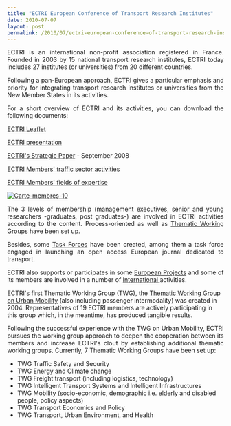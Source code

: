 ```yaml
---
title: "ECTRI European Conference of Transport Research Institutes"
date: 2010-07-07
layout: post
permalink: /2010/07/ectri-european-conference-of-transport-research-institutes.html
---
```


<p style="text-align: justify">ECTRI is an international non-profit association registered in France. Founded in 2003 by 15 national transport research institutes, ECTRI today includes 27 institutes (or universities) from 20 different countries. </p> <p style="text-align: justify">Following a pan-European approach, ECTRI gives a particular emphasis and priority for integrating transport research institutes or universities from the New Member States in its activities.</p> <p style="text-align: justify">For a short overview of ECTRI and its activities, you can download the following documents:</p> <p><a href="../Documents/About/ECTRI-leaflet2008.pdf" target="_blank">ECTRI Leaflet</a></p> <p><a href="../Documents/About/ECTRI_OverviewJune2010.pdf" target="_blank">ECTRI presentation</a></p> <p><a href="../Documents/Publications/Strategic-documents/ECTRI-Strategic-Paper_September-2008.pdf" target="_blank">ECTRI's Strategic Paper</a> - September 2008</p> <p><a href="../Documents/About/ECTRI Traffic Sector Activities May 2010.pdf" target="_blank">ECTRI Members' traffic sector activities</a></p> <p><a href="../Documents/About/ECTRI Fields of expertise May 2010.pdf" target="_blank">ECTRI Members' fields of expertise</a></p> <p style="text-align: justify"><a href="/wp-content/uploads/sites/6/old/6a0120a66d2ad4970b013485429190970c-pi.jpg" rel="lightbox"><img alt="Carte-membres-10" border="0" class="asset asset-image at-xid-6a0120a66d2ad4970b013485429190970c " src="/wp-content/uploads/sites/6/old/6a0120a66d2ad4970b013485429190970c-500pi.jpg" title="Carte-membres-10" /></a> <br /> </p>  <!--more-->  <p style="text-align: justify">The 3 levels of membership (management executives, senior and young researchers -graduates, post graduates-) are involved in ECTRI activities according to the content. Process-oriented as well as <a href="Working-Groups.htm">Thematic Working Groups</a> have been set up.</p> <p style="text-align: justify">Besides, some <a href="Task-Forces.htm">Task Forces</a> have been created, among them a task force engaged in launching an open access European journal dedicated to transport.</p> <p style="text-align: justify">ECTRI also supports or participates in some <a href="Projects.htm">European Projects</a> and some of its members are involved in a number of <a href="Interfacing.htm">International </a>activities. </p> <p>ECTRI's first Thematic Working Group (TWG), the <a href="WGsTWGs/TWGA.htm">Thematic Working Group on Urban Mobility</a> (also including passenger intermodality) was created in 2004. Representatives of 19 ECTRI members are actively participating in this group which, in the meantime, has produced tangible results.</p> <p style="text-align: justify">Following the successful experience with the TWG on Urban Mobility, ECTRI pursues the working group approach to deepen the cooperation between its members and increase ECTRI's clout by establishing additional thematic working groups. Currently, 7 Thematic Working Groups have been set up: <a href="WGsTWGs/TWGB.htm"></a></p> <ul> <li>TWG Traffic Safety and Security </li> <li>TWG Energy and Climate change </li> <li>TWG Freight transport (including logistics, technology) </li> <li>TWG Intelligent Transport Systems and Intelligent Infrastructures </li> <li>TWG Mobility (socio-economic, demographic i.e. elderly and disabled people, policy aspects) </li> <li>TWG Transport Economics and Policy </li> <li>TWG Transport, Urban Environment, and Health </li> </ul>